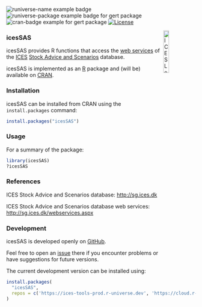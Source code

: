 ![runiverse-name example
badge](https://ices-tools-prod.r-universe.dev/badges/:name)
![runiverse-package example badge for gert
package](https://ices-tools-prod.r-universe.dev/badges/icesSAS)
![cran-badge example for gert
package](http://www.r-pkg.org/badges/version/icesSAS)
[![License](https://img.shields.io/badge/license-GPL%20\(%3E%3D%202\)-blue.svg)](https://www.gnu.org/licenses/gpl-3.0.en.html)

[<img align="right" alt="ICES Logo" width="17%" height="17%" src="http://ices.dk/_layouts/15/1033/images/icesimg/iceslogo.png">](http://ices.dk)

### icesSAS

icesSAS provides R functions that access the [web
services](http://sg.ices.dk/webservices.aspx) of the
[ICES](http://ices.dk) [Stock Advice and Scenarios](http://sg.ices.dk)
database.

icesSAS is implemented as an [R](https://www.r-project.org) package and
(will be) available on
[CRAN](https://cran.r-project.org/package=icesSAS).

### Installation

icesSAS can be installed from CRAN using the `install.packages` command:

``` r
install.packages("icesSAS")
```

### Usage

For a summary of the package:

``` r
library(icesSAS)
?icesSAS
```

### References

ICES Stock Advice and Scenarios database: <http://sg.ices.dk>

ICES Stock Advice and Scenarios database web services:
<http://sg.ices.dk/webservices.aspx>

### Development

icesSAS is developed openly on
[GitHub](https://github.com/ices-tools-prod/icesSAS).

Feel free to open an
[issue](https://github.com/ices-tools-prod/icesSAS/issues) there if you
encounter problems or have suggestions for future versions.

The current development version can be installed using:

``` r
install.packages(
  "icesSAS", 
  repos = c('https://ices-tools-prod.r-universe.dev', 'https://cloud.r-project.org')
)
```
